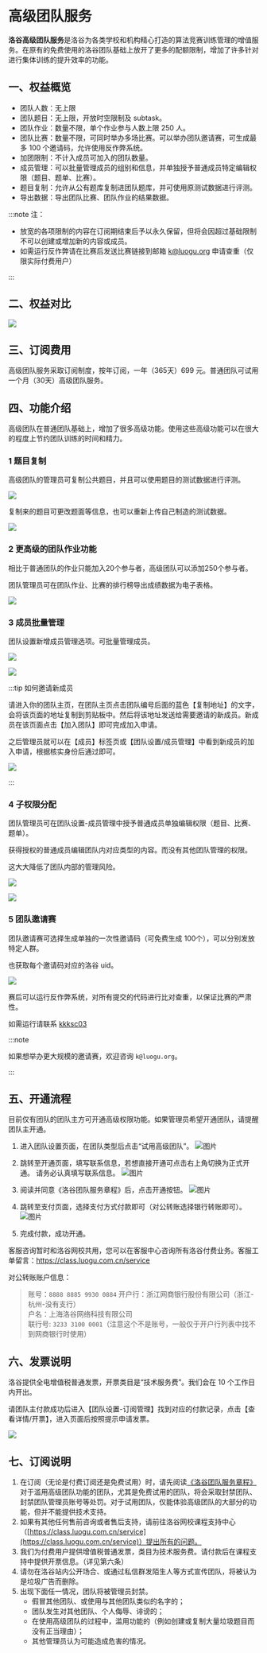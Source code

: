 # 高级团队服务

**洛谷高级团队服务**是洛谷为各类学校和机构精心打造的算法竞赛训练管理的增值服务。在原有的免费使用的洛谷团队基础上放开了更多的配额限制，增加了许多针对进行集体训练的提升效率的功能。

## 一、权益概览

* 团队人数：无上限
* 团队题目：无上限，开放时空限制及 subtask。
* 团队作业：数量不限，单个作业参与人数上限 250 人。
* 团队比赛：数量不限，可同时举办多场比赛。可以举办团队邀请赛，可生成最多 100 个邀请码，允许使用反作弊系统。
* 加团限制：不计入成员可加入的团队数量。
* 成员管理：可以批量管理成员的组别和信息，并单独授予普通成员特定编辑权限（题目、题单、比赛）。
* 题目复制：允许从公有题库复制进团队题库，并可使用原测试数据进行评测。
* 导出数据：导出团队比赛、团队作业的结果数据。

:::note 注：

* 放宽的各项限制的内容在订阅期结束后予以永久保留，但将会因超过基础限制不可以创建或增加新的内容或成员。
* 如需运行反作弊请在比赛后发送比赛链接到邮箱 k@luogu.org 申请查重（仅限实际付费用户）

:::

## 二、权益对比

![](_image/premium-compare.png)

## 三、订阅费用

高级团队服务采取订阅制度，按年订阅，一年（365天）699 元。普通团队可试用一个月（30天）高级团队服务。

## 四、功能介绍

高级团队在普通团队基础上，增加了很多高级功能。使用这些高级功能可以在很大的程度上节约团队训练的时间和精力。

### 1 题目复制

高级团队的管理员可复制公共题目，并且可以使用题目的测试数据进行评测。

![](_image/pt-copy.png)

复制来的题目可更改题面等信息，也可以重新上传自己制造的测试数据。

![](_image/pt-update.png)

### 2 更高级的团队作业功能

相比于普通团队的作业只能加入20个参与者，高级团队可以添加250个参与者。

团队管理员可在团队作业、比赛的排行榜导出成绩数据为电子表格。

![](_image/pt-homework.png)

### 3 成员批量管理

团队设置新增成员管理选项。可批量管理成员。

![](_image/pt-member1.png)  

![](_image/pt-member2.png)

:::tip 如何邀请新成员

请进入你的团队主页，在团队主页点击团队编号后面的蓝色【复制地址】的文字，会将该页面的地址复制到剪贴板中。然后将该地址发送给需要邀请的新成员。新成员在该页面点击【加入团队】即可完成加入申请。

之后管理员就可以在【成员】标签页或【团队设置/成员管理】中看到新成员的加入申请，根据核实身份后通过即可。

![](_image/pt-member-review.png)

:::

### 4 子权限分配

团队管理员可在团队设置-成员管理中授予普通成员单独编辑权限（题目、比赛、题单）。

获得授权的普通成员编辑团队内对应类型的内容。而没有其他团队管理的权限。

这大大降低了团队内部的管理风险。

![](_image/pt-permission.png)

![](_image/pt-permission2.png)

### 5 团队邀请赛

团队邀请赛可选择生成单独的一次性邀请码（可免费生成 100个），可以分别发放特定人群。

也获取每个邀请码对应的洛谷 uid。

![](_image/pt-invitation.png)

赛后可以运行反作弊系统，对所有提交的代码进行比对查重，以保证比赛的严肃性。  

如需运行请联系 [kkksc03](https://www.luogu.com.cn/user/1)  

:::note

如果想举办更大规模的邀请赛，欢迎咨询 `k@luogu.org`。

:::

## 五、开通流程

目前仅有团队的团队主方可开通高级权限功能。如果管理员希望开通团队，请提醒团队主开通。

1. 进入团队设置页面，在团队类型后点击“试用高级团队”。
   ![图片](_image/pt-open-try.png)  

2. 跳转至开通页面，填写联系信息，若想直接开通可点击右上角切换为正式开通。
   请务必认真填写联系信息。
   ![图片](_image/pt-open-contact.png)  

3. 阅读并同意《洛谷团队服务章程》后，点击开通按钮。
   ![图片](_image/pt-open-eula.png)  

4. 跳转至支付页面，选择支付方式付款即可（对公转账选择银行转账即可）。
   ![图片](_image/pt-open-pay.png)  

5. 完成付款，成功开通。  

客服咨询暂时和洛谷网校共用，您可以在客服中心咨询所有洛谷付费业务。客服工单留言：<https://class.luogu.com.cn/service>

对公转账账户信息：

> 账号：`8888 8885 9930 0884`
> 开户行：浙江网商银行股份有限公司（浙江-杭州-没有支行）  
> 户名：上海洛谷网络科技有限公司  
> 联行号: `3233 3100 0001`（注意这个不是账号，一般仅于开户行列表中找不到网商银行时使用）


## 六、发票说明

洛谷提供全电增值税普通发票，开票类目是“技术服务费”。我们会在 10 个工作日内开出。

请团队主付款成功后进入【团队设置-订阅管理】找到对应的付款记录，点击【查看详情/开票】，进入页面后按照提示申请发票。

![](_image/pt-open-invoice.png)

## 七、订阅说明

1. 在订阅（无论是付费订阅还是免费试用）时，请先阅读[《洛谷团队服务章程》](../../../ula/premium-team.md)对于滥用高级团队功能的团队，尤其是免费试用的团队，将会采取封禁团队、封禁团队管理员账号等处罚。对于试用团队，仅能体验高级团队的大部分的功能，但并不能提供技术支持。
2. 如果有其他任何售前咨询或者售后支持，请前往洛谷网校课程支持中心（[https://class.luogu.com.cn/service](https://class.luogu.com.cn/service)）提出所有的问题。
3. 我们为付费用户提供增值税普通发票，类目为技术服务费。请付款后在课程支持中提供开票信息。（详见第六条）
4. 请勿在洛谷站内公开场合、或通过私信群发陌生人等方式宣传团队，将被认为是垃圾广告而删除。
5. 出现下面任一情况，团队将被管理员封禁。
   * 假冒其他团队、或使用与其他团队类似的名字的；
   * 团队发生对其他团队、个人侮辱、诽谤的；
   * 在使用高级团队的过程中，滥用功能的（例如创建或复制大量垃圾题目而没有正当理由）；
   * 其他管理员认为可能造成危害的情况。
